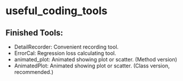 # useful_coding_tools

## Finished Tools:
* DetailRecorder: Convenient recording tool.
* ErrorCal: Regression loss calculating tool.
* animated_plot: Animated showing plot or scatter. (Method version)
* AnimatedPlot: Animated showing plot or scatter. (Class version, recommended.)
